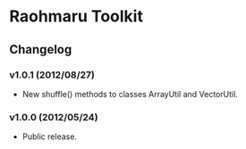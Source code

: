 ﻿Raohmaru Toolkit
================

Changelog
---------

### v1.0.1 (2012/08/27)
* New shuffle() methods to classes ArrayUtil and VectorUtil.

### v1.0.0 (2012/05/24)
* Public release.
